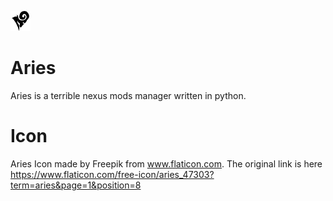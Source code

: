 ![alt text](https://github.com/james-d12/Aries/blob/main/icon-32x32.png?raw=true) 
# Aries
Aries is a terrible nexus mods manager written in python.


# Icon
Aries Icon made by Freepik from www.flaticon.com. The original link is here https://www.flaticon.com/free-icon/aries_47303?term=aries&page=1&position=8
